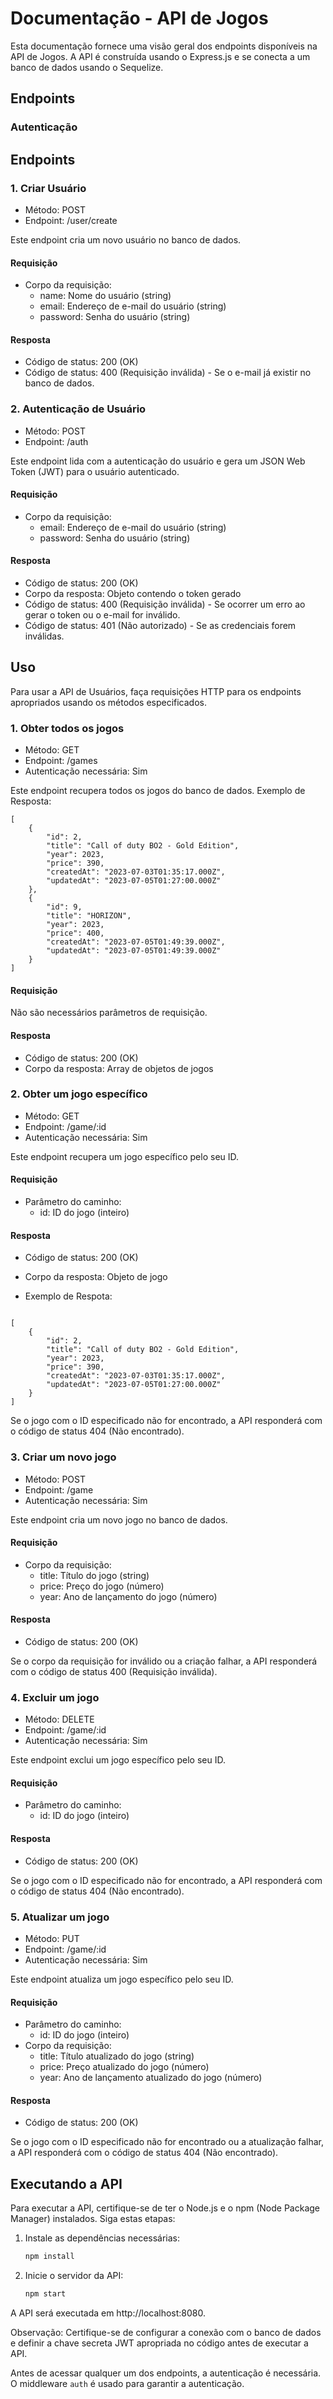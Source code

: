 # Documentação - API de Jogos

Esta documentação fornece uma visão geral dos endpoints disponíveis na API de Jogos. A API é construída usando o Express.js e se conecta a um banco de dados usando o Sequelize.

## Endpoints

### Autenticação

## Endpoints

### 1. Criar Usuário

- Método: POST
- Endpoint: /user/create

Este endpoint cria um novo usuário no banco de dados.

#### Requisição

- Corpo da requisição:
  - name: Nome do usuário (string)
  - email: Endereço de e-mail do usuário (string)
  - password: Senha do usuário (string)

#### Resposta

- Código de status: 200 (OK)
- Código de status: 400 (Requisição inválida) - Se o e-mail já existir no banco de dados.

### 2. Autenticação de Usuário

- Método: POST
- Endpoint: /auth

Este endpoint lida com a autenticação do usuário e gera um JSON Web Token (JWT) para o usuário autenticado.

#### Requisição

- Corpo da requisição:
  - email: Endereço de e-mail do usuário (string)
  - password: Senha do usuário (string)

#### Resposta

- Código de status: 200 (OK)
- Corpo da resposta: Objeto contendo o token gerado
- Código de status: 400 (Requisição inválida) - Se ocorrer um erro ao gerar o token ou o e-mail for inválido.
- Código de status: 401 (Não autorizado) - Se as credenciais forem inválidas.

## Uso

Para usar a API de Usuários, faça requisições HTTP para os endpoints apropriados usando os métodos especificados.

### 1. Obter todos os jogos

- Método: GET
- Endpoint: /games
- Autenticação necessária: Sim

Este endpoint recupera todos os jogos do banco de dados.
Exemplo de Resposta:
```
[
    {
        "id": 2,
        "title": "Call of duty BO2 - Gold Edition",
        "year": 2023,
        "price": 390,
        "createdAt": "2023-07-03T01:35:17.000Z",
        "updatedAt": "2023-07-05T01:27:00.000Z"
    },
    {
        "id": 9,
        "title": "HORIZON",
        "year": 2023,
        "price": 400,
        "createdAt": "2023-07-05T01:49:39.000Z",
        "updatedAt": "2023-07-05T01:49:39.000Z"
    }
]

```

#### Requisição

Não são necessários parâmetros de requisição.

#### Resposta

- Código de status: 200 (OK)
- Corpo da resposta: Array de objetos de jogos

### 2. Obter um jogo específico

- Método: GET
- Endpoint: /game/:id
- Autenticação necessária: Sim

Este endpoint recupera um jogo específico pelo seu ID.

#### Requisição

- Parâmetro do caminho:
  - id: ID do jogo (inteiro)

#### Resposta

- Código de status: 200 (OK)
- Corpo da resposta: Objeto de jogo

- Exemplo de Respota:
```

[
    {
        "id": 2,
        "title": "Call of duty BO2 - Gold Edition",
        "year": 2023,
        "price": 390,
        "createdAt": "2023-07-03T01:35:17.000Z",
        "updatedAt": "2023-07-05T01:27:00.000Z"
    }
]
```

Se o jogo com o ID especificado não for encontrado, a API responderá com o código de status 404 (Não encontrado).

### 3. Criar um novo jogo

- Método: POST
- Endpoint: /game
- Autenticação necessária: Sim

Este endpoint cria um novo jogo no banco de dados.

#### Requisição

- Corpo da requisição:
  - title: Título do jogo (string)
  - price: Preço do jogo (número)
  - year: Ano de lançamento do jogo (número)

#### Resposta

- Código de status: 200 (OK)

Se o corpo da requisição for inválido ou a criação falhar, a API responderá com o código de status 400 (Requisição inválida).

### 4. Excluir um jogo

- Método: DELETE
- Endpoint: /game/:id
- Autenticação necessária: Sim

Este endpoint exclui um jogo específico pelo seu ID.

#### Requisição

- Parâmetro do caminho:
  - id: ID do jogo (inteiro)

#### Resposta

- Código de status: 200 (OK)

Se o jogo com o ID especificado não for encontrado, a API responderá com o código de status 404 (Não encontrado).

### 5. Atualizar um jogo

- Método: PUT
- Endpoint: /game/:id
- Autenticação necessária: Sim

Este endpoint atualiza um jogo específico pelo seu ID.

#### Requisição

- Parâmetro do caminho:
  - id: ID do jogo (inteiro)
- Corpo da requisição:
  - title: Título atualizado do jogo (string)
  - price: Preço atualizado do jogo (número)
  - year: Ano de lançamento atualizado do jogo (número)

#### Resposta

- Código de status: 200 (OK)

Se o jogo com o ID especificado não for encontrado ou a atualização falhar, a API responderá com o código de status 404 (Não encontrado).

## Executando a API

Para executar a API, certifique-se de ter o Node.js e o npm (Node Package Manager) instalados. Siga estas etapas:

1. Instale as dependências necessárias:
   ```bash
   npm install
   ```

2. Inicie o servidor da API:
   ```bash
   npm start
   ```

A API será executada em http://localhost:8080.

Observação: Certifique-se de configurar a conexão com o banco de dados e definir a chave secreta JWT apropriada no código antes de executar a API.

Antes de acessar qualquer um dos endpoints, a autenticação é necessária. O middleware `auth` é usado para garantir a autenticação.
